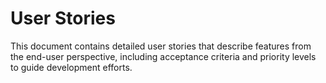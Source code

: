 # User Stories

This document contains detailed user stories that describe features from the end-user perspective, including acceptance criteria and priority levels to guide development efforts.